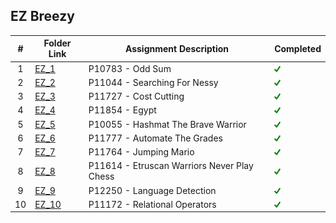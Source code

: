 ##  EZ Breezy

|   #   | Folder Link    | Assignment Description  | Completed |
| :---: | -------------- | ----------------------- | --------- |
|   1   |[EZ_1](./EZ_1)  |P10783 - Odd Sum            |<img src="https://github.com/ACHarrison32/4883-PT-Harrison/blob/main/index.png" width="10">|
|   2   |[EZ_2](./EZ_2)  |P11044 - Searching For Nessy|<img src="https://github.com/ACHarrison32/4883-PT-Harrison/blob/main/index.png" width="10">|
|   3   |[EZ_3](./EZ_3)  |P11727 - Cost Cutting       |<img src="https://github.com/ACHarrison32/4883-PT-Harrison/blob/main/index.png" width="10">|
|   4   |[EZ_4](./EZ_4)  |P11854 - Egypt              |<img src="https://github.com/ACHarrison32/4883-PT-Harrison/blob/main/index.png" width="10">|
|   5   |[EZ_5](./EZ_5)  |P10055 - Hashmat The Brave Warrior|<img src="https://github.com/ACHarrison32/4883-PT-Harrison/blob/main/index.png" width="10">|
|   6   |[EZ_6](./EZ_6)  |P11777 - Automate The Grades|<img src="https://github.com/ACHarrison32/4883-PT-Harrison/blob/main/index.png" width="10">|
|   7   |[EZ_7](./EZ_7)  |P11764 - Jumping Mario      |<img src="https://github.com/ACHarrison32/4883-PT-Harrison/blob/main/index.png" width="10">|
|   8   |[EZ_8](./EZ_8)  |P11614 - Etruscan Warriors Never Play Chess|<img src="https://github.com/ACHarrison32/4883-PT-Harrison/blob/main/index.png" width="10">|
|   9   |[EZ_9](./EZ_9)  |P12250 - Language Detection |<img src="https://github.com/ACHarrison32/4883-PT-Harrison/blob/main/index.png" width="10">|
|   10  |[EZ_10](./EZ_10)|P11172 - Relational Operators|<img src="https://github.com/ACHarrison32/4883-PT-Harrison/blob/main/index.png" width="10">|
